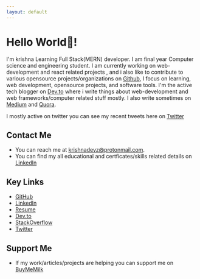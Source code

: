 ```yaml
---
layout: default
---
```


# Hello World👋!

I'm krishna Learning Full Stack(MERN) developer.
I am final year Computer science and engineering student.
I am currently working on web-development and react related projects , and i also like to contribute to various opensource projects/organizations on [Github](https://github.com/krishnadevz), I focus on learning, web development, opensource projects, and software tools.
I'm the active tech blogger on [Dev.to](https://dev.to/krishnakakade) where i write things about web-development and web frameworks/computer related stuff mostly. 
I also write sometimes on  [Medium](https://krishnakakade.medium.com/) and [Quora](https://www.quora.com/profile/Krishna-Kakade-2).

I mostly active on twitter you can see my recent tweets here on [Twitter](https://twitter.com/krishnadevz)


## Contact Me

* You can reach me at [krishnadevz@protonmail.com](mailto:krishnadevz@protonmail.com).
* You can find my all educational and certficates/skills related details on [LinkedIn](https://www.linkedin.com/in/krishnakakade/)


## Key Links

* [GitHub](https://github.com/krishnadevz)
* [LinkedIn](https://www.linkedin.com/in/krishnakakade/)
* [Resume](https://docs.google.com/document/d/1NEGtT10iNRuDqp6hxdC3-yIfSRYtP_Oq0r2_dZRPJd0/edit?usp=sharing)
* [Dev.to](https://dev.to/krishnakakade)
* [StackOverflow](https://stackoverflow.com/users/8926157/krishna-kakade?tab=profile)
* [Twitter](https://twitter.com/krishnadevz)

## Support Me
* If my work/articles/projects are helping you can support me on [BuyMeMilk](https://www.buymeacoffee.com/eAcXWMB)


